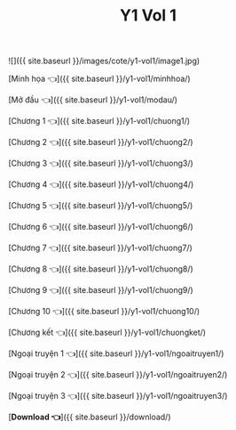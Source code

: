 ﻿---
layout: post
title: Y1 Vol 1
---

![]({{ site.baseurl }}/images/cote/y1-vol1/image1.jpg)

[Minh họa 👈]({{ site.baseurl }}/y1-vol1/minhhoa/)

[Mở đầu 👈]({{ site.baseurl }}/y1-vol1/modau/)

[Chương 1 👈]({{ site.baseurl }}/y1-vol1/chuong1/)

[Chương 2 👈]({{ site.baseurl }}/y1-vol1/chuong2/)

[Chương 3 👈]({{ site.baseurl }}/y1-vol1/chuong3/)

[Chương 4 👈]({{ site.baseurl }}/y1-vol1/chuong4/)

[Chương 5 👈]({{ site.baseurl }}/y1-vol1/chuong5/)

[Chương 6 👈]({{ site.baseurl }}/y1-vol1/chuong6/)

[Chương 7 👈]({{ site.baseurl }}/y1-vol1/chuong7/)

[Chương 8 👈]({{ site.baseurl }}/y1-vol1/chuong8/)

[Chương 9 👈]({{ site.baseurl }}/y1-vol1/chuong9/)

[Chương 10 👈]({{ site.baseurl }}/y1-vol1/chuong10/)

[Chương kết 👈]({{ site.baseurl }}/y1-vol1/chuongket/)

[Ngoại truyện 1 👈]({{ site.baseurl }}/y1-vol1/ngoaitruyen1/)

[Ngoại truyện 2 👈]({{ site.baseurl }}/y1-vol1/ngoaitruyen2/)

[Ngoại truyện 3 👈]({{ site.baseurl }}/y1-vol1/ngoaitruyen3/)

[**Download 👈**]({{ site.baseurl }}/download/)
